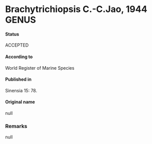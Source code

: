 Brachytrichiopsis C.-C.Jao, 1944 GENUS
=======

#### Status
ACCEPTED

#### According to
World Register of Marine Species

#### Published in
Sinensia 15: 78.

#### Original name
null

### Remarks
null